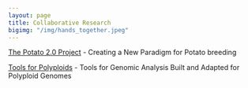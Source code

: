 ```yaml
---
layout: page
title: Collaborative Research
bigimg: "/img/hands_together.jpeg"
---
```


[The Potato 2.0 Project](https://potatov2.github.io/) - Creating a New Paradigm for Potato breeding

[Tools for Polyploids](https://www.polyploids.org/) - Tools for Genomic Analysis Built and Adapted for Polyploid Genomes